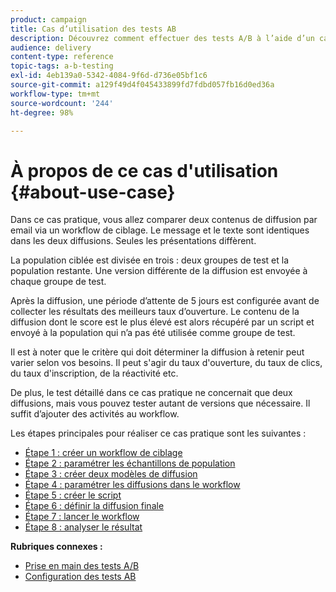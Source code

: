```yaml
---
product: campaign
title: Cas d’utilisation des tests AB
description: Découvrez comment effectuer des tests A/B à l’aide d’un cas d’utilisation spécifique.
audience: delivery
content-type: reference
topic-tags: a-b-testing
exl-id: 4eb139a0-5342-4084-9f6d-d736e05bf1c6
source-git-commit: a129f49d4f045433899fd7fdbd057fb16d0ed36a
workflow-type: tm+mt
source-wordcount: '244'
ht-degree: 98%

---
```


# À propos de ce cas d&#39;utilisation {#about-use-case}

Dans ce cas pratique, vous allez comparer deux contenus de diffusion par email via un workflow de ciblage. Le message et le texte sont identiques dans les deux diffusions. Seules les présentations diffèrent.

La population ciblée est divisée en trois : deux groupes de test et la population restante. Une version différente de la diffusion est envoyée à chaque groupe de test.

Après la diffusion, une période d’attente de 5 jours est configurée avant de collecter les résultats des meilleurs taux d’ouverture. Le contenu de la diffusion dont le score est le plus élevé est alors récupéré par un script et envoyé à la population qui n’a pas été utilisée comme groupe de test.

Il est à noter que le critère qui doit déterminer la diffusion à retenir peut varier selon vos besoins. Il peut s&#39;agir du taux d&#39;ouverture, du taux de clics, du taux d&#39;inscription, de la réactivité etc.

De plus, le test détaillé dans ce cas pratique ne concernait que deux diffusions, mais vous pouvez tester autant de versions que nécessaire. Il suffit d’ajouter des activités au workflow.

Les étapes principales pour réaliser ce cas pratique sont les suivantes :

* [Étape 1 : créer un workflow de ciblage](a-b-testing-uc-targeting-workflow.md)
* [Étape 2 : paramétrer les échantillons de population](a-b-testing-uc-population-samples.md)
* [Étape 3 : créer deux modèles de diffusion](a-b-testing-uc-delivery-templates.md)
* [Étape 4 : paramétrer les diffusions dans le workflow](a-b-testing-uc-configuring-deliveries.md)
* [Étape 5 : créer le script](a-b-testing-uc-script.md)
* [Étape 6 : définir la diffusion finale](a-b-testing-uc-final-delivery.md)
* [Étape 7 : lancer le workflow](a-b-testing-uc-start-workflow.md)
* [Étape 8 : analyser le résultat](a-b-testing-uc-analyzing.md)

**Rubriques connexes :**

* [Prise en main des tests A/B](get-started-a-b-testing.md)
* [Configuration des tests AB](configuring-a-b-testing.md)
